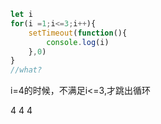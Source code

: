 ```javascript
let i
for(i =1;i<=3;i++){
    setTimeout(function(){
        console.log(i)
    },0)
}
//what?
```
i=4的时候，不满足i<=3,才跳出循环


4
4
4